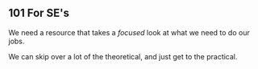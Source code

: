 ## 101 For SE's ##

We need a resource that takes a *focused* look at what we need to do our jobs.

We can skip over a lot of the theoretical, and just get to the practical.
